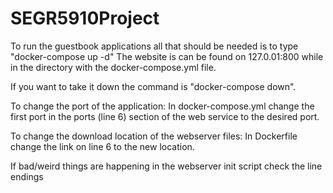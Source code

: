 # SEGR5910Project

To run the guestbook applications all that should be needed is to type
"docker-compose up -d"
The website is can be found on 127.0.01:800
while in the directory with the docker-compose.yml file.

If you want to take it down the command is
"docker-compose down".

To change the port of the application:
In docker-compose.yml change the first port in the ports (line 6) section 
of the web service to the desired port.

To change the download location of the webserver files:
In Dockerfile change the link on line 6 to the new location.

If bad/weird things are happening in the webserver init script check the 
line endings